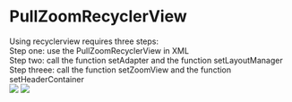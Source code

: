 
PullZoomRecyclerView
====================

Using recyclerview requires three steps:<br/>
Step one: use the PullZoomRecyclerView in XML<br/>
Step two: call the function setAdapter and the function setLayoutManager<br/>
Step threee: call the function setZoomView and the function setHeaderContainer<br/>
![](https://raw.githubusercontent.com/dinuscxj/PullZoomRecyclerView/master/Preview/device-2015-08-30-182407.png?width=300)
![](https://raw.githubusercontent.com/dinuscxj/PullZoomRecyclerView/master/Preview/device-2015-08-30-182433.png?width=300)<br/>
